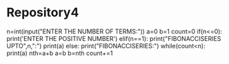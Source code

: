 # Repository4
n=int(input("ENTER THE NUMBER OF TERMS:"))
a=0
b=1
count=0
if(n<=0):
 print('ENTER THE POSITIVE NUMBER')
elif(n==1):
    print("FIBONACCISERIES UPTO",n,":")
    print(a)
else:
        print("FIBONACCISERIES:")
        while(count<n):
          print(a)
          nth=a+b
          a=b
          b=nth
          count+=1
